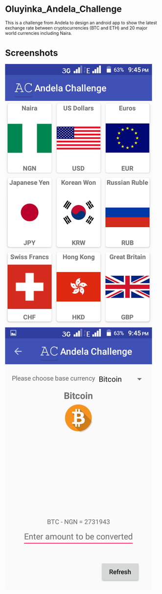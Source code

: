 # Oluyinka_Andela_Challenge
This is a challenge from Andela to design an android app to show the latest exchange rate between cryptocurrencies (BTC and ETH) and 20 major world currencies including Naira.
# Screenshots
![Screenshot 1](/Screenshot_1.png?raw=true "Optional Title")
![Screenshot 2](Screenshot_2.png)
